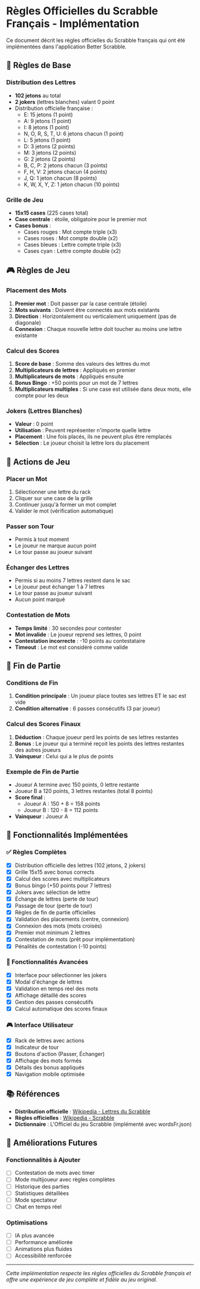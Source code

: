 # Règles Officielles du Scrabble Français - Implémentation

Ce document décrit les règles officielles du Scrabble français qui ont été implémentées dans l'application Better Scrabble.

## 🎯 Règles de Base

### Distribution des Lettres

- **102 jetons** au total
- **2 jokers** (lettres blanches) valant 0 point
- Distribution officielle française :
  - E: 15 jetons (1 point)
  - A: 9 jetons (1 point)
  - I: 8 jetons (1 point)
  - N, O, R, S, T, U: 6 jetons chacun (1 point)
  - L: 5 jetons (1 point)
  - D: 3 jetons (2 points)
  - M: 3 jetons (2 points)
  - G: 2 jetons (2 points)
  - B, C, P: 2 jetons chacun (3 points)
  - F, H, V: 2 jetons chacun (4 points)
  - J, Q: 1 jeton chacun (8 points)
  - K, W, X, Y, Z: 1 jeton chacun (10 points)

### Grille de Jeu

- **15x15 cases** (225 cases total)
- **Case centrale** : étoile, obligatoire pour le premier mot
- **Cases bonus** :
  - Cases rouges : Mot compte triple (x3)
  - Cases roses : Mot compte double (x2)
  - Cases bleues : Lettre compte triple (x3)
  - Cases cyan : Lettre compte double (x2)

## 🎮 Règles de Jeu

### Placement des Mots

1. **Premier mot** : Doit passer par la case centrale (étoile)
2. **Mots suivants** : Doivent être connectés aux mots existants
3. **Direction** : Horizontalement ou verticalement uniquement (pas de diagonale)
4. **Connexion** : Chaque nouvelle lettre doit toucher au moins une lettre existante

### Calcul des Scores

1. **Score de base** : Somme des valeurs des lettres du mot
2. **Multiplicateurs de lettres** : Appliqués en premier
3. **Multiplicateurs de mots** : Appliqués ensuite
4. **Bonus Bingo** : +50 points pour un mot de 7 lettres
5. **Multiplicateurs multiples** : Si une case est utilisée dans deux mots, elle compte pour les deux

### Jokers (Lettres Blanches)

- **Valeur** : 0 point
- **Utilisation** : Peuvent représenter n'importe quelle lettre
- **Placement** : Une fois placés, ils ne peuvent plus être remplacés
- **Sélection** : Le joueur choisit la lettre lors du placement

## 🔄 Actions de Jeu

### Placer un Mot

1. Sélectionner une lettre du rack
2. Cliquer sur une case de la grille
3. Continuer jusqu'à former un mot complet
4. Valider le mot (vérification automatique)

### Passer son Tour

- Permis à tout moment
- Le joueur ne marque aucun point
- Le tour passe au joueur suivant

### Échanger des Lettres

- Permis si au moins 7 lettres restent dans le sac
- Le joueur peut échanger 1 à 7 lettres
- Le tour passe au joueur suivant
- Aucun point marqué

### Contestation de Mots

- **Temps limité** : 30 secondes pour contester
- **Mot invalide** : Le joueur reprend ses lettres, 0 point
- **Contestation incorrecte** : -10 points au contestataire
- **Timeout** : Le mot est considéré comme valide

## 🏁 Fin de Partie

### Conditions de Fin

1. **Condition principale** : Un joueur place toutes ses lettres ET le sac est vide
2. **Condition alternative** : 6 passes consécutifs (3 par joueur)

### Calcul des Scores Finaux

1. **Déduction** : Chaque joueur perd les points de ses lettres restantes
2. **Bonus** : Le joueur qui a terminé reçoit les points des lettres restantes des autres joueurs
3. **Vainqueur** : Celui qui a le plus de points

### Exemple de Fin de Partie

- Joueur A termine avec 150 points, 0 lettre restante
- Joueur B a 120 points, 3 lettres restantes (total 8 points)
- **Score final** :
  - Joueur A : 150 + 8 = 158 points
  - Joueur B : 120 - 8 = 112 points
- **Vainqueur** : Joueur A

## 🎯 Fonctionnalités Implémentées

### ✅ Règles Complètes

- [x] Distribution officielle des lettres (102 jetons, 2 jokers)
- [x] Grille 15x15 avec bonus corrects
- [x] Calcul des scores avec multiplicateurs
- [x] Bonus bingo (+50 points pour 7 lettres)
- [x] Jokers avec sélection de lettre
- [x] Échange de lettres (perte de tour)
- [x] Passage de tour (perte de tour)
- [x] Règles de fin de partie officielles
- [x] Validation des placements (centre, connexion)
- [x] Connexion des mots (mots croisés)
- [x] Premier mot minimum 2 lettres
- [x] Contestation de mots (prêt pour implémentation)
- [x] Pénalités de contestation (-10 points)

### 🔄 Fonctionnalités Avancées

- [x] Interface pour sélectionner les jokers
- [x] Modal d'échange de lettres
- [x] Validation en temps réel des mots
- [x] Affichage détaillé des scores
- [x] Gestion des passes consécutifs
- [x] Calcul automatique des scores finaux

### 🎮 Interface Utilisateur

- [x] Rack de lettres avec actions
- [x] Indicateur de tour
- [x] Boutons d'action (Passer, Échanger)
- [x] Affichage des mots formés
- [x] Détails des bonus appliqués
- [x] Navigation mobile optimisée

## 📚 Références

- **Distribution officielle** : [Wikipedia - Lettres du Scrabble](https://fr.wikipedia.org/wiki/Lettres_du_Scrabble)
- **Règles officielles** : [Wikipedia - Scrabble](https://fr.wikipedia.org/wiki/Scrabble)
- **Dictionnaire** : L'Officiel du jeu Scrabble (implémenté avec wordsFr.json)

## 🚀 Améliorations Futures

### Fonctionnalités à Ajouter

- [ ] Contestation de mots avec timer
- [ ] Mode multijoueur avec règles complètes
- [ ] Historique des parties
- [ ] Statistiques détaillées
- [ ] Mode spectateur
- [ ] Chat en temps réel

### Optimisations

- [ ] IA plus avancée
- [ ] Performance améliorée
- [ ] Animations plus fluides
- [ ] Accessibilité renforcée

---

_Cette implémentation respecte les règles officielles du Scrabble français et offre une expérience de jeu complète et fidèle au jeu original._
